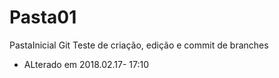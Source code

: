 # Pasta01
PastaInicial Git 
Teste de criação, edição e commit de branches
- ALterado em 2018.02.17- 17:10
